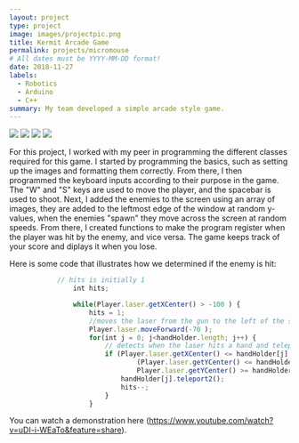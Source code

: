 ```yaml
---
layout: project
type: project
image: images/projectpic.png
title: Kermit Arcade Game
permalink: projects/micromouse
# All dates must be YYYY-MM-DD format!
date: 2018-11-27
labels:
  - Robotics
  - Arduino
  - C++
summary: My team developed a simple arcade style game.
---
```


<div class="ui small rounded images">
  <img class="ui image" src="../images/micromouse-robot.png">
  <img class="ui image" src="../images/micromouse-robot-2.jpg">
  <img class="ui image" src="../images/micromouse.jpg">
  <img class="ui image" src="../images/micromouse-circuit.png">
</div>


For this project, I worked with my peer in programming the different classes required for this game.  I started by programming the basics, such as setting up the images and formatting them correctly.  From there, I then programmed the keyboard inputs according to their purpose in the game.  The "W" and "S" keys are used to move the player, and the spacebar is used to shoot.  Next, I added the enemies to the screen using an array of images, they are added to the leftmost edge of the window at random y-values, when the enemies "spawn" they move across the screen at random speeds.  From there, I created functions to make the program register when the player was hit by the enemy, and vice versa.  The game keeps track of your score and diplays it when you lose.

Here is some code that illustrates how we determined if the enemy is hit:

```js
			// hits is initially 1 
				int hits;

				while(Player.laser.getXCenter() > -100 ) {
					hits = 1;
					//moves the laser from the gun to the left of the screen
					Player.laser.moveForward(-70 );
					for(int j = 0; j<handHolder.length; j++) {
						// detects when the laser hits a hand and teleports it back to the left of the screen
						if (Player.laser.getXCenter() <= handHolder[j].getXCenter() &&
								(Player.laser.getYCenter() <= handHolder[j].getYCenter()+handHolder[j].getHeight()/2 && 
								Player.laser.getYCenter() >= handHolder[j].getYCenter()-handHolder[j].getHeight()/2)) {
							handHolder[j].teleport2();
							hits--;
						}
					}
```

You can watch a demonstration here (https://www.youtube.com/watch?v=uDI-i-WEaTo&feature=share).



